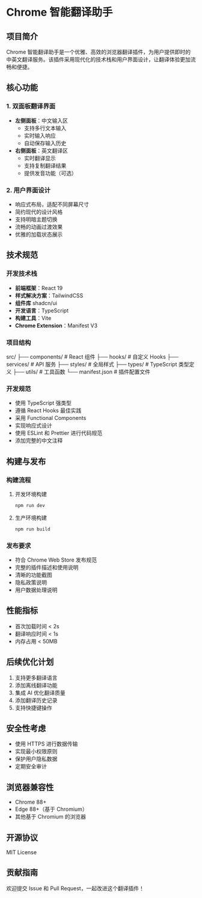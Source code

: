 # Chrome 智能翻译助手

## 项目简介

Chrome 智能翻译助手是一个优雅、高效的浏览器翻译插件，为用户提供即时的中英文翻译服务。该插件采用现代化的技术栈和用户界面设计，让翻译体验更加流畅和便捷。

## 核心功能

### 1. 双面板翻译界面

- **左侧面板**：中文输入区
  - 支持多行文本输入
  - 实时输入响应
  - 自动保存输入历史
- **右侧面板**：英文翻译区
  - 实时翻译显示
  - 支持复制翻译结果
  - 提供发音功能（可选）

### 2. 用户界面设计

- 响应式布局，适配不同屏幕尺寸
- 简约现代的设计风格
- 支持明暗主题切换
- 流畅的动画过渡效果
- 优雅的加载状态展示

## 技术规范

### 开发技术栈

- **前端框架**：React 19
- **样式解决方案**：TailwindCSS
- **组件库** shadcn/ui
- **开发语言**：TypeScript
- **构建工具**：Vite
- **Chrome Extension**：Manifest V3

### 项目结构

src/
├── components/ # React 组件
├── hooks/ # 自定义 Hooks
├── services/ # API 服务
├── styles/ # 全局样式
├── types/ # TypeScript 类型定义
├── utils/ # 工具函数
└── manifest.json # 插件配置文件

### 开发规范

- 使用 TypeScript 强类型
- 遵循 React Hooks 最佳实践
- 采用 Functional Components
- 实现响应式设计
- 使用 ESLint 和 Prettier 进行代码规范
- 添加完整的中文注释

## 构建与发布

### 构建流程

1. 开发环境构建

   ```bash
   npm run dev
   ```

2. 生产环境构建
   ```bash
   npm run build
   ```

### 发布要求

- 符合 Chrome Web Store 发布规范
- 完整的插件描述和使用说明
- 清晰的功能截图
- 隐私政策说明
- 用户数据处理说明

## 性能指标

- 首次加载时间 < 2s
- 翻译响应时间 < 1s
- 内存占用 < 50MB

## 后续优化计划

1. 支持更多翻译语言
2. 添加离线翻译功能
3. 集成 AI 优化翻译质量
4. 添加翻译历史记录
5. 支持快捷键操作

## 安全性考虑

- 使用 HTTPS 进行数据传输
- 实现最小权限原则
- 保护用户隐私数据
- 定期安全审计

## 浏览器兼容性

- Chrome 88+
- Edge 88+（基于 Chromium）
- 其他基于 Chromium 的浏览器

## 开源协议

MIT License

## 贡献指南

欢迎提交 Issue 和 Pull Request，一起改进这个翻译插件！
